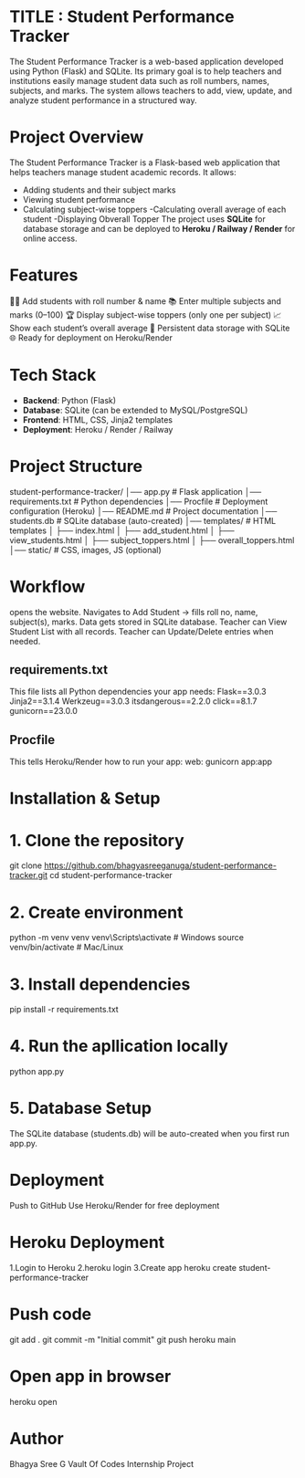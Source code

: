 # TITLE : Student Performance Tracker
The Student Performance Tracker is a web-based application developed using Python (Flask) and SQLite.
Its primary goal is to help teachers and institutions easily manage student data such as roll numbers, names, subjects, and marks.
The system allows teachers to add, view, update, and analyze student performance in a structured way.

# Project Overview  
The Student Performance Tracker is a Flask-based web application that helps teachers manage student academic records.
It allows:
- Adding students and their subject marks
- Viewing student performance
- Calculating subject-wise toppers
-Calculating overall average of each student
-Displaying Obverall Topper
The project uses **SQLite** for database storage and can be deployed to **Heroku / Railway / Render** for online access.  

# Features
👩‍🏫 Add students with roll number & name
📚 Enter multiple subjects and marks (0–100)
🏆 Display subject-wise toppers (only one per subject)
📈 Show each student’s overall average
💾 Persistent data storage with SQLite
🌐 Ready for deployment on Heroku/Render
  
# Tech Stack  
- **Backend**: Python (Flask)  
- **Database**: SQLite (can be extended to MySQL/PostgreSQL)  
- **Frontend**: HTML, CSS, Jinja2 templates  
- **Deployment**: Heroku / Render / Railway

 # Project Structure  
student-performance-tracker/
│── app.py # Flask application
│── requirements.txt # Python dependencies
│── Procfile # Deployment configuration (Heroku)
│── README.md # Project documentation
│── students.db # SQLite database (auto-created)
│── templates/ # HTML templates
│ ├── index.html
│ ├── add_student.html
│ ├── view_students.html
│ ├── subject_toppers.html
│ ├── overall_toppers.html
│── static/ # CSS, images, JS (optional)

# Workflow
opens the website.
Navigates to Add Student → fills roll no, name, subject(s), marks.
Data gets stored in SQLite database.
Teacher can View Student List with all records.
Teacher can Update/Delete entries when needed.

## requirements.txt
This file lists all Python dependencies your app needs:
Flask==3.0.3
Jinja2==3.1.4
Werkzeug==3.0.3
itsdangerous==2.2.0
click==8.1.7
gunicorn==23.0.0

## Procfile
This tells Heroku/Render how to run your app:
web: gunicorn app:app

# Installation & Setup  
# 1. Clone the repository  

git clone https://github.com/bhagyasreeganuga/student-performance-tracker.git
cd student-performance-tracker

# 2. Create environment
python -m venv venv
venv\Scripts\activate     # Windows
source venv/bin/activate  # Mac/Linux

# 3. Install dependencies
pip install -r requirements.txt

# 4. Run the apllication locally
python app.py

# 5. Database Setup
The SQLite database (students.db) will be auto-created when you first run app.py.

# Deployment
Push to GitHub
Use Heroku/Render for free deployment
# Heroku Deployment
1.Login to Heroku
2.heroku login
3.Create app
heroku create student-performance-tracker
# Push code
git add .
git commit -m "Initial commit"
git push heroku main
# Open app in browser
heroku open

# Author
Bhagya Sree G
Vault Of Codes Internship Project
